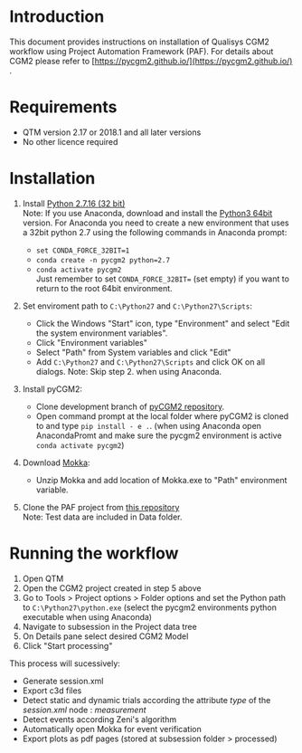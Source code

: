 # Introduction

This document provides instructions on installation of Qualisys CGM2 workflow using Project Automation Framework (PAF).
For details about CGM2 please refer to [https://pycgm2.github.io/](https://pycgm2.github.io/) .

# Requirements

- QTM version 2.17 or 2018.1 and all later versions
- No other licence required 

# Installation

1. Install [Python 2.7.16 (32 bit)](https://www.python.org/ftp/python/2.7.16/python-2.7.16.msi)   
  Note: If you use Anaconda, download and install the [Python3 64bit](https://www.anaconda.com/distribution/) version.
  For Anaconda you need to create a new environment that uses a 32bit python 2.7 using the following commands in Anaconda prompt:  
    - `set CONDA_FORCE_32BIT=1`  
    - `conda create -n pycgm2 python=2.7`  
    - `conda activate pycgm2`  
    Just remember to set `CONDA_FORCE_32BIT=` (set empty) if you want to return to the root 64bit environment.

2. Set enviroment path to `C:\Python27` and `C:\Python27\Scripts`:
    - Click the Windows "Start" icon, type "Environment" and select "Edit the system environment variables".
    - Click "Environment variables"
    - Select "Path" from System variables and click "Edit"
    - Add `C:\Python27` and `C:\Python27\Scripts` and click OK on all dialogs.
    Note: Skip step 2. when using Anaconda.

3. Install pyCGM2:
    - Clone  development branch of [pyCGM2 repository](https://github.com/pyCGM2/pyCGM2/tree/development).
    - Open command prompt at the local folder where pyCGM2 is cloned to and type `pip install - e .`. (when using Anaconda open AnacondaPromt and make sure the pycgm2 environment is active `conda activate pycgm2`)

4. Download [Mokka](https://storage.googleapis.com/google-code-archive-downloads/v2/code.google.com/b-tk/Mokka-0.6.2_win64.zip):
    - Unzip Mokka and add location of Mokka.exe to "Path" environment variable.

5. Clone the PAF project from [this repository](https://github.com/qualisys/qualisys_CGM2_workflow)   
    Note: Test data are included in Data folder.

# Running the workflow

1. Open QTM
2. Open the CGM2 project created in step 5 above
3. Go to Tools > Project options > Folder options and set the Python path to `C:\Python27\python.exe` (select the pycgm2 environments python executable when using Anaconda)
4. Navigate to subsession in the Project data tree
5. On Details pane select desired CGM2 Model
6. Click "Start processing"

This process will sucessively:  
  - Generate session.xml
  - Export c3d files
  - Detect static and dynamic trials according the attribute *type* of the *session.xml* node : *measurement*
  - Detect events according Zeni's algorithm 
  - Automatically open Mokka for event verification
  - Export plots as pdf pages (stored at subsession folder > processed)

